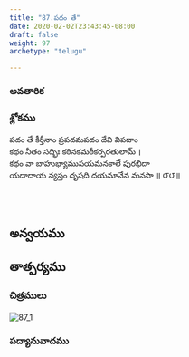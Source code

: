 ```yaml
---
title: "87.పదం తే"
date: 2020-02-02T23:43:45-08:00
draft: false
weight: 97
archetype: "telugu"

---
```


### అవతారిక


### శ్లోకము

పదం తే కీర్తీనాం ప్రపదమపదం దేవి విపదాం
<br/>కథం నీతం సద్భిః కఠినకమఠీకర్పరతులామ్ ।
<br/>కథం వా బాహుభ్యాముపయమనకాలే పురభిదా
<br/>యదాదాయ న్యస్తం దృషది దయమానేన మనసా ॥ ౮౮॥
<br/>

<br/><br/>

## అన్వయము 


## తాత్పర్యము 

### చిత్రములు 

![87_1](/images/sl/manual/SL_V87.jpg)

### పద్యానువాదము
